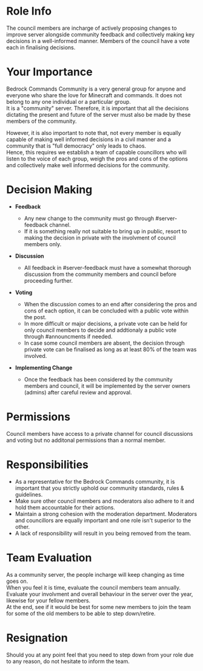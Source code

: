 # Role Info

The council members are incharge of actively proposing changes to improve server alongside community feedback and collectively making key decisions in a well-informed manner. Members of the council have a vote each in finalising decisions.

# Your Importance

Bedrock Commands Community is a very general group for anyone and everyone who share the love for Minecraft and commands. It does not belong to any one individual or a particular group.<br>
It is a "community" server. Therefore, it is important that all the decisions dictating the present and future of the server must also be made by these members of the community.

However, it is also important to note that, not every member is equally capable of making well informed decisions in a civil manner and a community that is "full democracy" only leads to chaos.<br>
Hence, this requires we establish a team of capable councillors who will listen to the voice of each group, weigh the pros and cons of the options and collectively make well informed decisions for the community. 

# Decision Making

- **Feedback**
    - Any new change to the community must go through #server-feedback channel.
    - If it is something really not suitable to bring up in public, resort to making the decision in private with the involvment of council members only.

- **Discussion**
    - All feedback in #server-feedback must have a somewhat thorough discussion from the community members and council before proceeding further.

- **Voting**
    - When the discussion comes to an end after considering the pros and cons of each option, it can be concluded with a public vote within the post.
    - In more difficult or major decisions, a private vote can be held for only council members to decide and addtionaly a public vote through #announcments if needed.
    - In case some council members are absent, the decision through private vote can be finalised as long as at least 80% of the team was involved.

- **Implementing Change**
    - Once the feedback has been considered by the community members and council, it will be implemented by the server owners (admins) after careful review and approval.

# Permissions

Council members have access to a private channel for council discussions and voting but no additonal permissions than a normal member.

# Responsibilities

- As a representative for the Bedrock Commands community, it is important that you strictly uphold our community standards, rules & guidelines.
- Make sure other council members and moderators also adhere to it and hold them accountable for their actions.
- Maintain a strong cohesion with the moderation department. Moderators and councillors are equally important and one role isn't superior to the other.
- A lack of responsibility will result in you being removed from the team.

# Team Evaluation

As a community server, the people incharge will keep changing as time goes on.<br>
When you feel it is time, evaluate the council members team annually.<br>
Evaluate your involvment and overall behaviour in the server over the year, likewise for your fellow members.<br>
At the end, see if it would be best for some new members to join the team for some of the old members to be able to step down/retire.

# Resignation

Should you at any point feel that you need to step down from your role due to any reason, do not hesitate to inform the team.
